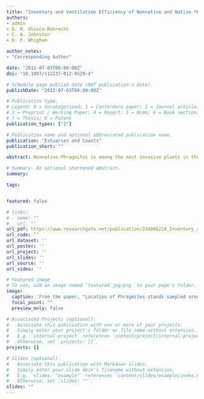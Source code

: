 ```yaml
---
title: "Inventory and Ventilation Efficiency of Nonnative and Native *Phragmites australis* (Common Reed) in Tidal Wetlands of the Chesapeake Bay"
authors:
- admin
- D. M. Ghioca-Robrecht
- C. A. Johnston
- D. F. Whigham

author_notes:
- "Corresponding Author"

date: "2012-07-03T00:00:00Z"
doi: "10.1007/s12237-012-9529-4"

# Schedule page publish date (NOT publication's date).
publishDate: "2012-07-03T00:00:00Z"

# Publication type.
# Legend: 0 = Uncategorized; 1 = Conference paper; 2 = Journal article;
# 3 = Preprint / Working Paper; 4 = Report; 5 = Book; 6 = Book section;
# 7 = Thesis; 8 = Patent
publication_types: ["2"]

# Publication name and optional abbreviated publication name.
publication: "Estuaries and Coasts"
publication_short: ""

abstract: Nonnative Phragmites is among the most invasive plants in the U.S. Atlantic coast tidal wetlands, whereas the native Phragmites has declined. Native and nonnative patches growing side by side provided an ideal setting for studying mechanisms that enable nonnative Phragmites to be a successful invader. We conducted an inventory followed by genetic analysis and compared differences in growth patterns and ventilation efficiency between adjacent native and nonnative Phragmites stands. Genetic analysis of 212 patches revealed that only 14 were native suggesting that very few native Phragmites populations existed in the study area. Shoot density decreased towards the periphery of native patches, but not in nonnative patches. Ventilation efficiency was 300 % higher per unit area for nonnative than native Phragmites, likely resulting in increased oxidation of the rhizosphere and invasive behavior of nonnative Phragmites. Management of nonnative Phragmites stands should include mechanisms that inhibit pressurized ventilation of shoots.

# Summary. An optional shortened abstract.
summary: 

tags:


featured: false

# links:
# - name: ""
#   url: ""
url_pdf: https://www.researchgate.net/publication/234066218_Inventory_and_Ventilation_Efficiency_of_Nonnative_and_Native_Phragmites_australis_Common_Reed_in_Tidal_Wetlands_of_the_Chesapeake_Bay
url_code: ''
url_dataset: ''
url_poster: ''
url_project: ''
url_slides: ''
url_source: ''
url_video: ''

# Featured image
# To use, add an image named `featured.jpg/png` to your page's folder. 
image:
  caption: 'From the paper, "Location of Phragmites stands sampled around Chesapeake Bay. The three insets represent the areas where we identified native Phragmites stands." '
  focal_point: ""
  preview_only: false

# Associated Projects (optional).
#   Associate this publication with one or more of your projects.
#   Simply enter your project's folder or file name without extension.
#   E.g. `internal-project` references `content/project/internal-project/index.md`.
#   Otherwise, set `projects: []`.
projects: []

# Slides (optional).
#   Associate this publication with Markdown slides.
#   Simply enter your slide deck's filename without extension.
#   E.g. `slides: "example"` references `content/slides/example/index.md`.
#   Otherwise, set `slides: ""`.
slides: ""
---
```



